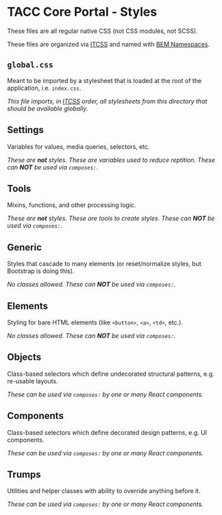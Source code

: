 # TACC Core Portal - Styles

These files are all regular native CSS (not CSS modules, not SCSS).

These files are organized via [ITCSS][itcss] and named with [BEM Namespaces][bem-ns].

[itcss]: https://www.xfive.co/blog/itcss-scalable-maintainable-css-architecture/ 'Inverted Triangle CSS'
[bem-ns]: https://medium.com/@wenukagtx/bem-namespaces-81a5868e725c#28a3 'BEM & Namespaces'

## `global.css`

Meant to be imported by a stylesheet that is loaded at the root of the application, i.e. `index.css`.

_This file imports, in [ITCSS][itcss] order, all stylesheets from this directory that should be available globally._

## Settings

Variables for values, media queries, selectors, etc.

_These are **not** styles. These are variables used to reduce reptition. These can **NOT** be used via `composes:`._

## Tools

Mixins, functions, and other processing logic.

_These are **not** styles. These are tools to create styles. These can **NOT** be used via `composes:`._

## Generic

Styles that cascade to many elements (or reset/normalize styles, but Bootstrap is doing this).

_No classes allowed. These can **NOT** be used via `composes:`._

## Elements

Styling for bare HTML elements (like `<button>`, `<a>`, `<td>`, etc.).

_No classes allowed. These can **NOT** be used via `composes:`._

## Objects

Class-based selectors which define undecorated structural patterns, e.g. re-usable layouts.

_These can be used via `composes:` by one or many React components._

## Components

Class-based selectors which define decorated design patterns, e.g. UI components.

_These can be used via `composes:` by one or many React components._

## Trumps

Utilities and helper classes with ability to override anything before it.

_These can be used via `composes:` by one or many React components._
